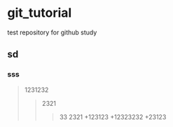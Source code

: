 # git_tutorial
test repository for github study
## sd
### sss
> 1231232
>>2321
>>> 33
>2321 
+123123
+12323232
 +23123
